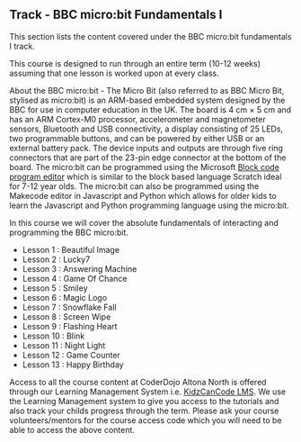 
## Track - BBC micro:bit Fundamentals I

This section lists the content covered under the BBC micro:bit fundamentals I track.

This course is designed to run through an entire term (10-12 weeks) assuming that one lesson is worked upon at every class. 

About the BBC micro:bit - The Micro Bit (also referred to as BBC Micro Bit, stylised as micro:bit) is an ARM-based embedded system designed by the BBC for use in computer education in the UK. The board is 4 cm × 5 cm and has an ARM Cortex-M0 processor, accelerometer and magnetometer sensors, Bluetooth and USB connectivity, a display consisting of 25 LEDs, two programmable buttons, and can be powered by either USB or an external battery pack. The device inputs and outputs are through five ring connectors that are part of the 23-pin edge connector at the bottom of the board. The micro:bit can be programmed using the Microsoft [Block code program editor](https://makecode.microbit.org) which is similar to the block based language Scratch ideal for 7-12 year olds. The micro:bit can also be programmed using the Makecode editor in Javascript and Python which allows for older kids to learn the Javascript and Python programming language using the micro:bit.

In this course we will cover the absolute fundamentals of interacting and programming the BBC micro:bit.

- Lesson 1  : Beautiful Image
- Lesson 2  : Lucky7
- Lesson 3  : Answering Machine
- Lesson 4  : Game Of Chance
- Lesson 5  : Smiley
- Lesson 6  : Magic Logo
- Lesson 7  : Snowflake Fall
- Lesson 8  : Screen Wipe
- Lesson 9  : Flashing Heart
- Lesson 10 : Blink
- Lesson 11 : Night Light
- Lesson 12 : Game Counter
- Lesson 13 : Happy Birthday

Access to all the course content at CoderDojo Altona North is offered through our Learning Management System i.e. [KidzCanCode LMS](https://learning.kidzcancode.com). We use the Learning Management system to give you access to the tutorials and also track your childs progress through the term. Please ask your course volunteers/mentors for the course access code which you will need to be able to access the above content. 
